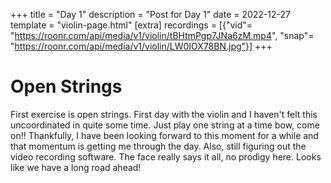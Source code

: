 +++
title = "Day 1"
description = "Post for Day 1"
date = 2022-12-27
template = "violin-page.html"
[extra]
recordings = [{"vid"= "https://roonr.com/api/media/v1/violin/tBHtmPgp7JNa6zM.mp4", "snap"= "https://roonr.com/api/media/v1/violin/LW0IOX78BN.jpg"}]
+++

# Open Strings
First exercise is open strings. First day with the violin and I haven't felt this uncoordinated in quite some time. Just play one string at a time bow, come on!! Thankfully, I have been looking forward to this moment for a while and that momentum is getting me through the day. Also, still figuring out the video recording software. The face really says it all, no prodigy here. Looks like we have a long road ahead!